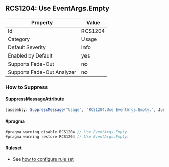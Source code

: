 ## RCS1204: Use EventArgs\.Empty

Property | Value
--- | --- 
Id | RCS1204
Category | Usage
Default Severity | Info
Enabled by Default | yes
Supports Fade-Out | no
Supports Fade-Out Analyzer | no

### How to Suppress

#### SuppressMessageAttribute

```csharp
[assembly: SuppressMessage("Usage", "RCS1204:Use EventArgs.Empty.", Justification = "<Pending>")]
```

#### \#pragma

```csharp
#pragma warning disable RCS1204 // Use EventArgs.Empty.
#pragma warning restore RCS1204 // Use EventArgs.Empty.
```

#### Ruleset

* See [how to configure rule set](../HowToConfigureAnalyzers.md)
